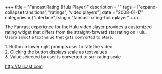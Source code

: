 +++
title = "Fancast Rating (Hulu Player)"
description = ""
tags = ["expand-collapse transitions", "ratings", "video players"]
date = "2008-01-17"
categories = ["interface"]
slug = "fancast-rating-hulu-player"
+++


<p>The Fancast experience for the Hulu video player provides a customized rating widget that differs from the straight-forward star rating on Hulu. Users select a text value that gets converted to stars.</p>
<div id="screens-full" class="clear"><div class="caption">1. Button in lower right prompts user to rate the video</div><div class="fullimg clear"><a href="//media.konigi.com/interface/hulu-fancast-rating-1.png" class="group" rel="group" title="1. Button in lower right prompts user to rate the video"><img src="//media.konigi.com/interface/hulu-fancast-rating-1.png" alt="" class="img-responsive"></a></div></div><div id="screens-full" class="clear"><div class="caption">2. Clicking the button displays scale as text values</div><div class="fullimg clear"><a href="//media.konigi.com/interface/hulu-fancast-rating-2.png" class="group" rel="group" title="2. Clicking the button displays scale as text values"><img src="//media.konigi.com/interface/hulu-fancast-rating-2.png" alt="" class="img-responsive"></a></div></div><div id="screens-full" class="clear"><div class="caption">3. Value selected by user is converted to star rating scale</div><div class="fullimg clear"><a href="//media.konigi.com/interface/hulu-fancast-rating-3.png" class="group" rel="group" title="3. Value selected by user is converted to star rating scale"><img src="//media.konigi.com/interface/hulu-fancast-rating-3.png" alt="" class="img-responsive"></a></div></div>        
<p><a href="http://fancast.com/">http://fancast.com</a></p>

